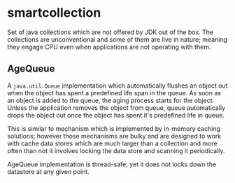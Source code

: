# smartcollection
Set of java collections which are not offered by JDK out of the box. The collections are unconventional and some of them are live in nature; meaning they engage CPU even when applications are not operating with them.

## AgeQueue
A `java.util.Queue` implementation which automatically flushes an object out when the object has spent a predefined life span in the queue. As soon as an object is added to the queue, the aging process starts for the object. Unless the application removes the object from queue, queue automatically drops the object out once the object has spent it's predefined life in queue.

This is similar to mechanism which is implemented by in-memory caching solutions; however those mechanisms are bulky and are designed to work with cache data stores which are much larger than a collection and more often than not it involves locking the data store and scanning it periodically.

AgeQueue implementation is thread-safe; yet it does not locks down the datastore at any given point.
